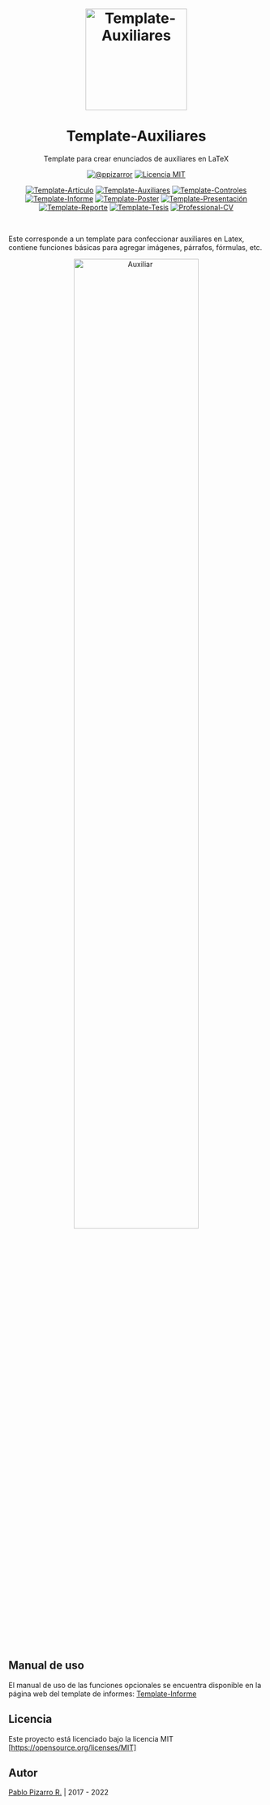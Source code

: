 <h1 align="center">
  <a href="https://latex.ppizarror.com/auxiliares" title="Template-Auxiliares">
    <img alt="Template-Auxiliares" src="https://latex.ppizarror.com/res/favicon-informe/icon.png" width="200px" height="200px" />
  </a>
  <br><br>
  Template-Auxiliares</h1>
<p align="center">Template para crear enunciados de auxiliares en LaTeX</p>
<div align="center"><a href="https://ppizarror.com"><img alt="@ppizarror" src="https://latex.ppizarror.com/res/badges/autor.svg" /></a>
<a href="https://opensource.org/licenses/MIT/"><img alt="Licencia MIT" src="https://latex.ppizarror.com/res/badges/licenciamit.svg" /></a>
<br>

<a href="https://github.com/Template-Latex/Template-Articulo/"><img alt="Template-Artículo" src="https://latex.ppizarror.com/res/badges/articulo.svg" /></a>
<a href="https://github.com/Template-Latex/Template-Auxiliares/"><img alt="Template-Auxiliares" src="https://latex.ppizarror.com/res/badges/auxiliares.svg" /></a>
<a href="https://github.com/Template-Latex/Template-Controles/"><img alt="Template-Controles" src="https://latex.ppizarror.com/res/badges/controles.svg" /></a>
<a href="https://github.com/Template-Latex/Template-Informe/"><img alt="Template-Informe" src="https://latex.ppizarror.com/res/badges/informe.svg" /></a>
<a href="https://github.com/Template-Latex/Template-Poster/"><img alt="Template-Poster" src="https://latex.ppizarror.com/res/badges/poster.svg" /></a>
<a href="https://github.com/Template-Latex/Template-Presentacion/"><img alt="Template-Presentación" src="https://latex.ppizarror.com/res/badges/presentacion.svg" /></a>
<a href="https://github.com/Template-Latex/Template-Reporte/"><img alt="Template-Reporte" src="https://latex.ppizarror.com/res/badges/reporte.svg" /></a>
<a href="https://github.com/Template-Latex/Template-Tesis/"><img alt="Template-Tesis" src="https://latex.ppizarror.com/res/badges/tesis.svg" /></a>
<a href="https://github.com/Template-Latex/Professional-CV/"><img alt="Professional-CV" src="https://latex.ppizarror.com/res/badges/professionalcv.svg" /></a>

</div><br>

Este corresponde a un template para confeccionar auxiliares en Latex, contiene funciones básicas para agregar imágenes, párrafos, fórmulas, etc.

<p align="center">
  <img src="https://latex.ppizarror.com/res/images/collage_auxiliar.png" alt="Auxiliar" width="70%" />
</p>

## Manual de uso

El manual de uso de las funciones opcionales se encuentra disponible en la página web del template de informes: <a href="https://latex.ppizarror.com/informe">Template-Informe</a>

## Licencia

Este proyecto está licenciado bajo la licencia MIT [https://opensource.org/licenses/MIT]

## Autor

<a href="https://ppizarror.com" title="ppizarror">Pablo Pizarro R.</a> | 2017 - 2022
